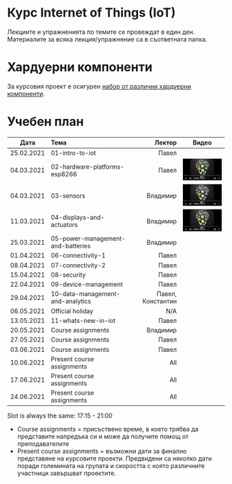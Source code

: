 # Курс Internet of Things (IoT)

Лекциите и упражненията по темите се провеждат в един ден. Материалите за всяка лекция/упражнение са в съответната папка.


# Хардуерни компоненти
За курсовия проект е осигурен [набор от различни хардуерни компоненти](https://bit.ly/2HvPD2o).

# Учебен план

| Дата          | Тема                                  | Лектор            | Видео |
| ------------- |:------------------------------------- | -----------------:|:-----:|
| 25.02.2021    | 01-intro-to-iot                       | Павел             |       |
| 04.03.2021    | 02-hardware-platforms-esp8266         | Павел             | [![Video](images/iot-on-youtube.png)](https://youtu.be/JuP9YB0plFs) |
| 04.03.2021    | 03-sensors                            | Владимир          | [![Video](images/iot-on-youtube.png)](https://youtu.be/7YJqtn6doas) |
| 11.03.2021    | 04-displays-and-actuators             | Владимир          | [![Video](images/iot-on-youtube.png)](https://youtu.be/6l79UTjuuwg) |
| 25.03.2021    | 05-power-management-and-batteries     | Владимир          |       |
| 01.04.2021    | 06-connectivity-1                     | Павел             |       |
| 08.04.2021    | 07-connectivity-2                     | Павел             |       |
| 15.04.2021    | 08-security                           | Павел             |       |
| 22.04.2021    | 09-device-management                  | Павел             |       |
| 29.04.2021    | 10-data-management-and-analytics      | Павел, Константин |       |
| 06.05.2021    | Official holiday                      | N/A               |       |
| 13.05.2021    | 11-whats-new-in-iot                   | Павел             |       |
| 20.05.2021    | Course assignments                    | Владимир          |       |
| 27.05.2021    | Course assignments                    | Павел             |       |
| 03.06.2021    | Course assignments                    | Павел             |       |
| 10.06.2021    | Present course assignments            | All               |       |
| 17.06.2021    | Present course assignments            | All               |       |
| 24.06.2021    | Present course assignments            | All               |       |

Slot is always the same: 17:15 - 21:00

* Course assignments = присъствено време, в което трябва да представите напредъка си и може да получите помощ от преподавателите
* Present course assignments = възможни дати за финално представяне на курсовите проекти. Предвидени са няколко дати поради големината на групата и скоростта с която различните участници завършват проектите.
